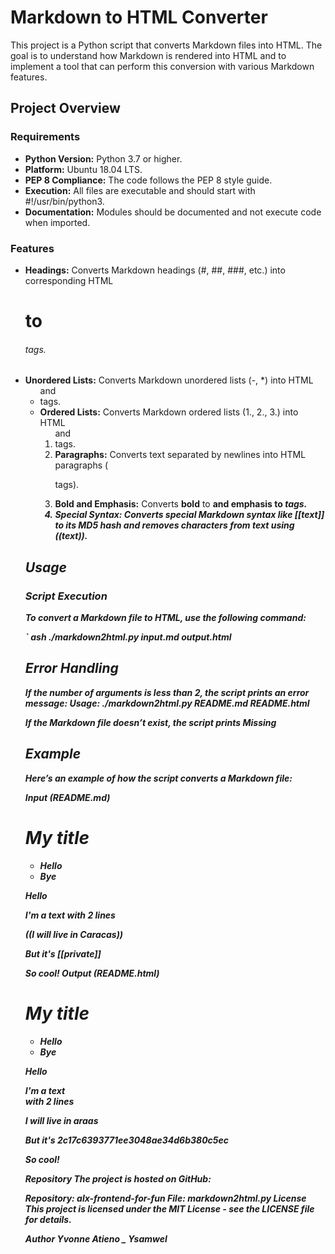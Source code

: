 # Markdown to HTML Converter

This project is a Python script that converts Markdown files into HTML. The goal is to understand how Markdown is rendered into HTML and to implement a tool that can perform this conversion with various Markdown features.

## Project Overview

### Requirements
- **Python Version:** Python 3.7 or higher.
- **Platform:** Ubuntu 18.04 LTS.
- **PEP 8 Compliance:** The code follows the PEP 8 style guide.
- **Execution:** All files are executable and should start with #!/usr/bin/python3.
- **Documentation:** Modules should be documented and not execute code when imported.

### Features
- **Headings:** Converts Markdown headings (#, ##, ###, etc.) into corresponding HTML <h1> to <h6> tags.
- **Unordered Lists:** Converts Markdown unordered lists (-, *) into HTML <ul> and <li> tags.
- **Ordered Lists:** Converts Markdown ordered lists (1., 2., 3.) into HTML <ol> and <li> tags.
- **Paragraphs:** Converts text separated by newlines into HTML paragraphs (<p> tags).
- **Bold and Emphasis:** Converts **bold** to <b> and __emphasis__ to <em> tags.
- **Special Syntax:** Converts special Markdown syntax like [[text]] to its MD5 hash and removes characters from text using ((text)).

## Usage

### Script Execution

To convert a Markdown file to HTML, use the following command:

` ash
./markdown2html.py input.md output.html

## Error Handling
If the number of arguments is less than 2, the script prints an error message:
Usage: ./markdown2html.py README.md README.html

If the Markdown file doesn’t exist, the script prints
Missing <filename>

## Example
Here’s an example of how the script converts a Markdown file:

Input (README.md)
# My title
- Hello
- Bye

Hello

I'm **a** text
with __2 lines__

((I will live in Caracas))

But it's [[private]]

So cool!
Output (README.html)

<h1>My title</h1>
<ul>
  <li>Hello</li>
  <li>Bye</li>
</ul>
<p>Hello</p>
<p>I'm <b>a</b> text<br/>with <em>2 lines</em></p>
<p>I will live in araas</p>
<p>But it's 2c17c6393771ee3048ae34d6b380c5ec</p>
<p>So cool!</p>


Repository
The project is hosted on GitHub:

Repository: alx-frontend-for-fun
File: markdown2html.py
License
This project is licensed under the MIT License - see the LICENSE file for details.

Author
Yvonne Atieno _ Ysamwel
